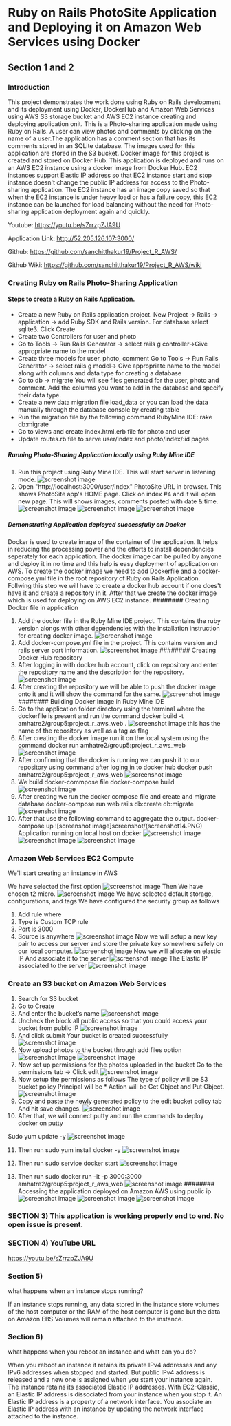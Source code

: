 # Ruby on Rails PhotoSite Application and Deploying it on Amazon Web Services using Docker

## Section 1 and 2

### Introduction
This project demonstrates the work done using Ruby on Rails development and its deployment using Docker, DockerHub and Amazon Web Services using AWS S3 storage bucket and AWS EC2 instance creating and deploying application onit.
This is a Photo-sharing application made using Ruby on Rails. 
A user can view photos and comments by clicking on the name of a user.The application has a comment section that has its comments stored in an SQLite database. The images used for this application are stored in the S3 bucket. Docker image for this project is created and stored on Docker Hub. This application is deployed and runs on an AWS EC2 instance using a docker image from Docker Hub.
EC2 instances support Elastic IP address so that EC2 instance start and stop instance doesn't change the public IP address for access to the Photo-sharing application.
The EC2 instance has an image copy saved so that when the EC2 instance is under heavy load or has a failure copy, this EC2 instance can be launched for load balancing without the need for Photo-sharing application deployment again and quickly.

Youtube: https://youtu.be/sZrrzpZJA9U

Application Link: http://52.205.126.107:3000/

Github: https://github.com/sanchitthakur19/Project_R_AWS/

Github Wiki: https://github.com/sanchitthakur19/Project_R_AWS/wiki

### Creating Ruby on Rails Photo-Sharing Application

#### Steps to create a Ruby on Rails Application.

* Create a new Ruby on Rails application project.
  New Project -> Rails -> application -> add Ruby SDK and Rails version. For database select sqlite3. Click Create
* Create two Controllers for user and photo
* Go to Tools -> Run Rails Generator -> select rails g controller->Give appropriate name to the model
* Create three models for user, photo, comment
  Go to Tools -> Run Rails Generator -> select rails g model-> Give appropriate name to the model along with columns and data type  for creating a database
* Go to
  db -> migrate 
You will see files generated for the user, photo and comment. Add the columns you want to add in the database and specify their data type. 
* Create a new data migration file load_data or you can load the data manually through the database console by creating table
* Run the migration file by the following command RubyMine IDE: 
  rake db:migrate
* Go to views and create index.html.erb file for photo and user 
* Update routes.rb file to serve user/index and photo/index/:id pages
##### Running Photo-Sharing Application locally using Ruby Mine IDE
1. Run this project using Ruby Mine IDE. This will start server in listening mode.
![screenshot image](screenshot/screenshot1.PNG)
2. Open "http://localhost:3000/user/index" PhotoSite URL in browser. This shows PhotoSite app's HOME page.
Click on index #4 and it will open new page. This will shows images, comments posted with date & time.
![screenshot image](screenshot/screenshot2.PNG)
![screenshot image](screenshot/screenshot3.PNG)
![screenshot image](screenshot/screenshot4.PNG)

##### Demonstrating Application deployed successfully on Docker
Docker is used to create image of the container of the application. It helps in reducing the processing power and the efforts to install dependencies seperately for each application. The docker image can be pulled by anyone and deploy it in no time and this help is easy deployment of application on AWS.
To create the docker image we need to add Dockerfile and a docker-compose.yml file in the root repository of Ruby on Rails Application. Follwing this steo we will have to create a docker hub account if one does't have it and create a repository in it.
After that we create the docker image which is used for deploying on AWS EC2 instance.
######## Creating Docker file in application
1. Add the docker file in the Ruby Mine IDE project. This contains the ruby version alongs with other dependencies with the installation instruction for creating docker image.
![screenshot image](screenshot/screenshot5.PNG)
2. Add docker-compose.yml file in the project. This contains version and rails server port information.
![screenshot image](screenshot/screenshot6.PNG)
######## Creating Docker Hub repository
1. After logging in with docker hub account, click on repository and enter the repository name and the description for the repository.
![screenshot image](screenshot/screenshot7.PNG)
2. After creating the repository we will be able to push the docker image onto it and it will show the command for the same.
![screenshot image](screenshot/screenshot8.PNG)
######## Building Docker Image in Ruby Mine IDE
1. Go to the application folder directory using the terminal where the dockerfile is present and run the command
  docker build -t amhatre2/group5:project_r_aws_web .
 ![screenshot image](screenshot/screenshot9.PNG)
  this has the name of the repository as well as a tag as flag 
2. After creating the docker image run it on the local system using the command
  docker run amhatre2/group5:project_r_aws_web
![screenshot image](screenshot/screenshot10.PNG)
3. After confirming that the docker is running we can push it to our repository using command after loging in to docker hub 
  docker push amhatre2/group5:project_r_aws_web
![screenshot image](screenshot/screenshot11.PNG)
4. We build docker-commpose file
docker-compose build
![screenshot image](screenshot/screenshot12.PNG)
5. After creating we run the docker compose file and create and migrate database
docker-compose run web rails db:create db:migrate
![screenshot image](screenshot/screenshot13.PNG)
6. After that use the following command to aggregate the output.
docker-compose up
![screenshot image]screenshot/(screenshot14.PNG)
Application running on local host on docker
![screenshot image](screenshot/screenshot15.PNG)
![screenshot image](screenshot/screenshot16.PNG)
![screenshot image](screenshot/screenshot17.PNG)

### Amazon Web Services EC2 Compute
We'll start creating an instance in AWS

We have selected the first option
![screenshot image](screenshot/Picture1.png)
Then We have chosen t2 micro.
![screenshot image](screenshot/Picture2.png)
We have selected default storage, configurations, and tags
We have configured the security group as follows
1. Add rule where 
2. Type is Custom TCP rule
3. Port is 3000
4. Source is anywhere
![screenshot image](screenshot/Picture3.png)
Now we will setup a new key pair to access our server and store the private key somewhere safely on our local computer.
![screenshot image](screenshot/Picture4.png)
Now we will allocate on elastic IP 
And associate it to the server
![screenshot image](screenshot/Picture5.png)
The Elastic IP associated to the server 
![screenshot image](screenshot/Picture6.png)
### Create an S3 bucket on Amazon Web Services
1. Search for S3 bucket
2. Go to Create
3. And enter the bucket’s name
![screenshot image](screenshot/Picture7.png)
4. Uncheck the block all public access so that you could access your bucket from public IP
![screenshot image](screenshot/Picture8.png)
5. And click submit
Your bucket is created successfully
![screenshot image](screenshot/Picture9.png)
6. Now upload photos to the bucket through add files option
![screenshot image](screenshot/Picture10.png)
![screenshot image](screenshot/Picture11.png)
7. Now set up permissions for the photos uploaded in the bucket
Go to the permissions tab -> Click edit
![screenshot image](screenshot/Picture12.png)
8. Now setup the permissions as follows
The type of policy will be S3 bucket policy
Principal will be *
Action will be Get Object and Put Object.
![screenshot image](screenshot/Picture13.png)
9. Copy and paste the newly generated policy to the edit bucket policy tab
And hit save changes.
![screenshot image](screenshot/Picture14.png)
10. After that, we will connect putty and run the commands to deploy docker on putty

Sudo yum update -y
![screenshot image](screenshot/Picture15.png)

11. Then run 
sudo yum install docker -y
![screenshot image](screenshot/Picture16.PNG)

12. Then run 
sudo service docker start
![screenshot image](screenshot/Picture17.PNG)

13. Then run 
sudo docker run -it -p 3000:3000 amhatre2/group5:project_r_aws_web
![screenshot image](screenshot/Picture18.PNG)
######## Accessing the application deployed on Amazon AWS using public ip
![screenshot image](screenshot/Picture19.PNG)
![screenshot image](screenshot/Picture20.PNG)
![screenshot image](screenshot/Picture21.PNG)

### SECTION 3) This application is working properly end to end. No open issue is present.

### SECTION 4)  YouTube URL
https://youtu.be/sZrrzpZJA9U


### Section 5)
what happens when an instance stops running?

If an instance stops running, any data stored in the instance store volumes of the host computer or the RAM of the host computer is gone but the data on Amazon EBS Volumes will remain attached to the instance.


### Section 6)
what happens when you reboot an instance and what can you do?

When you reboot an instance it retains its private IPv4 addresses and any IPv6 addresses when stopped and started. But public IPv4 address is released and a new one is assigned when you start your instance again. 
The instance retains its associated Elastic IP addresses.  With EC2-Classic, an Elastic IP address is dissociated from your instance when you stop it. An Elastic IP address is a property of a network interface. You associate an Elastic IP address with an instance by updating the network interface attached to the instance.

